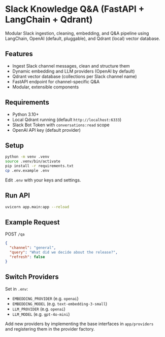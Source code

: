 # Slack Knowledge Q&A (FastAPI + LangChain + Qdrant)

Modular Slack ingestion, cleaning, embedding, and Q&A pipeline using LangChain, OpenAI (default, pluggable), and Qdrant (local) vector database.

## Features
- Ingest Slack channel messages, clean and structure them
- Dynamic embedding and LLM providers (OpenAI by default)
- Qdrant vector database (collections per Slack channel name)
- FastAPI endpoint for channel-specific Q&A
- Modular, extensible components

## Requirements
- Python 3.10+
- Local Qdrant running (default `http://localhost:6333`)
- Slack Bot Token with `conversations:read` scope
- OpenAI API key (default provider)

## Setup
```bash
python -m venv .venv
source .venv/bin/activate
pip install -r requirements.txt
cp .env.example .env
```

Edit `.env` with your keys and settings.

## Run API
```bash
uvicorn app.main:app --reload
```

## Example Request
POST `/qa`
```json
{
  "channel": "general",
  "query": "What did we decide about the release?",
  "refresh": false
}
```

## Switch Providers
Set in `.env`:
- `EMBEDDING_PROVIDER` (e.g. `openai`)
- `EMBEDDING_MODEL` (e.g. `text-embedding-3-small`)
- `LLM_PROVIDER` (e.g. `openai`)
- `LLM_MODEL` (e.g. `gpt-4o-mini`)

Add new providers by implementing the base interfaces in `app/providers` and registering them in the provider factory.
